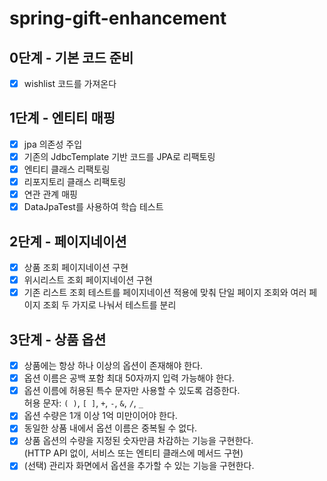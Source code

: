 # spring-gift-enhancement

## 0단계 - 기본 코드 준비
- [x] wishlist 코드를 가져온다

## 1단계 - 엔티티 매핑
- [x] jpa 의존성 주입
- [x] 기존의 JdbcTemplate 기반 코드를 JPA로 리팩토링
- [x] 엔티티 클래스 리팩토링
- [x] 리포지토리 클래스 리팩토링
- [x] 연관 관계 매핑
- [x] DataJpaTest를 사용하여 학습 테스트

## 2단계 - 페이지네이션
- [x] 상품 조회 페이지네이션 구현
- [x] 위시리스트 조회 페이지네이션 구현
- [x] 기존 리스트 조회 테스트를 페이지네이션 적용에 맞춰 단일 페이지 조회와 여러 페이지 조회 두 가지로 나눠서 테스트를 분리

## 3단계 - 상품 옵션
- [x] 상품에는 항상 하나 이상의 옵션이 존재해야 한다.
- [x] 옵션 이름은 공백 포함 최대 50자까지 입력 가능해야 한다.
- [x] 옵션 이름에 허용된 특수 문자만 사용할 수 있도록 검증한다.  
  허용 문자: `( )`, `[ ]`, `+`, `-`, `&`, `/`, `_`
- [x] 옵션 수량은 1개 이상 1억 미만이어야 한다.
- [x] 동일한 상품 내에서 옵션 이름은 중복될 수 없다.
- [x] 상품 옵션의 수량을 지정된 숫자만큼 차감하는 기능을 구현한다.  
  (HTTP API 없이, 서비스 또는 엔티티 클래스에 메서드 구현)
- [x] (선택) 관리자 화면에서 옵션을 추가할 수 있는 기능을 구현한다.